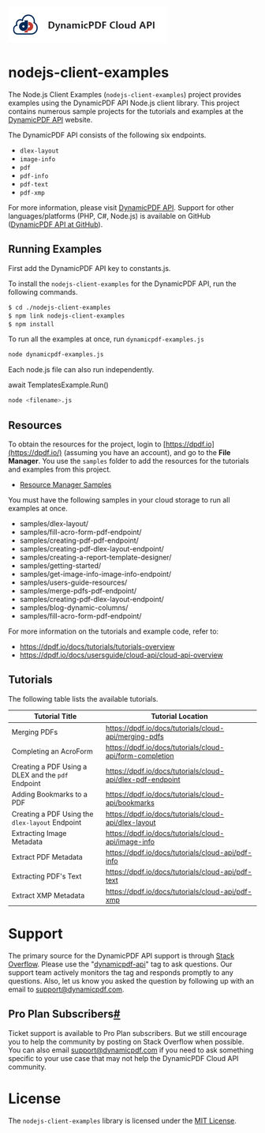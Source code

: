 ![](./logo-banner2.png)

nodejs-client-examples 
=========================================

The Node.js Client Examples (`nodejs-client-examples`) project provides examples using the DynamicPDF API Node.js client library. This project contains numerous sample projects for the tutorials and examples at the [DynamicPDF  API](https://dpdf.io/) website.

The DynamicPDF API consists of the following six endpoints.

* `dlex-layout`
* `image-info`
* `pdf`
* `pdf-info`
* `pdf-text`
* `pdf-xmp`

For more information, please visit [DynamicPDF API](https://dpdf.io/ "DynamicPDF API Homepage"). Support for other languages/platforms (PHP, C#, Node.js) is available on GitHub ([DynamicPDF API at GitHub](https://github.com/dynamicpdf-api "DynamicPDF API at GitHub")).

Running Examples
----------------

First add the DynamicPDF API key to constants.js.

To install the `nodejs-client-examples` for the DynamicPDF API, run the following commands.

```bash
$ cd ./nodejs-client-examples
$ npm link nodejs-client-examples
$ npm install
```

To run all the examples at once, run `dynamicpdf-examples.js`
```bash
node dynamicpdf-examples.js
```

Each node.js file can also run independently. 

await TemplatesExample.Run()

```bash
node <filename>.js
```

## Resources

To obtain the resources for the project, login to [https://dpdf.io](https://dpdf.io/) (assuming you have an account), and go to the **File Manager**. You use the `samples` folder to add the resources for the tutorials and examples from this project.

- [Resource Manager Samples](https://dpdf.io/docs/usersguide/environment-manager/environment-manager-sample-resources)  

You must have the following samples in your cloud storage to run all examples at once.
* samples/dlex-layout/
* samples/fill-acro-form-pdf-endpoint/
* samples/creating-pdf-pdf-endpoint/
* samples/creating-pdf-dlex-layout-endpoint/
* samples/creating-a-report-template-designer/
* samples/getting-started/
* samples/get-image-info-image-info-endpoint/
* samples/users-guide-resources/
* samples/merge-pdfs-pdf-endpoint/
* samples/creating-pdf-dlex-layout-endpoint/
* samples/blog-dynamic-columns/
* samples/fill-acro-form-pdf-endpoint/

For more information on the tutorials and example code, refer to:

- https://dpdf.io/docs/tutorials/tutorials-overview
- https://dpdf.io/docs/usersguide/cloud-api/cloud-api-overview

## **Tutorials**

The following table lists the available tutorials.

| Tutorial Title                                     | Tutorial Location                                            |
| -------------------------------------------------- | ------------------------------------------------------------ |
| Merging PDFs                                       | https://dpdf.io/docs/tutorials/cloud-api/merging-pdfs |
| Completing an AcroForm                             | https://dpdf.io/docs/tutorials/cloud-api/form-completion |
| Creating a PDF Using a DLEX and the `pdf` Endpoint | https://dpdf.io/docs/tutorials/cloud-api/dlex-pdf-endpoint |
| Adding Bookmarks to a PDF                          | https://dpdf.io/docs/tutorials/cloud-api/bookmarks |
| Creating a PDF Using the `dlex-layout` Endpoint    | https://dpdf.io/docs/tutorials/cloud-api/dlex-layout |
| Extracting Image Metadata                          | https://dpdf.io/docs/tutorials/cloud-api/image-info |
| Extract PDF Metadata                               | https://dpdf.io/docs/tutorials/cloud-api/pdf-info |
| Extracting PDF's Text                              | https://dpdf.io/docs/tutorials/cloud-api/pdf-text |
| Extract XMP Metadata                               | https://dpdf.io/docs/tutorials/cloud-api/pdf-xmp |

# Support

The primary source for the DynamicPDF API support is through [Stack Overflow](https://stackoverflow.com/questions/tagged/dynamicpdf-api). Please use the "[dynamicpdf-api](https://stackoverflow.com/questions/tagged/dynamicpdf-api)" tag to ask questions. Our support team actively monitors the tag and responds promptly to any questions.  Also, let us know you asked the question by following up with an email to [support@dynamicpdf.com](mailto:support@dynamicpdf.com). 

## Pro Plan Subscribers[#](https://dpdf.io/support#pro-plan-subscribers)

Ticket support is available to Pro Plan subscribers. But we still encourage you to help the community by posting on Stack Overflow when possible. You can also email [support@dynamicpdf.com](mailto:support@dynamicpdf.com) if you need to ask something specific to your use case that may not help the DynamicPDF Cloud API community.

# License

The `nodejs-client-examples` library is licensed under the [MIT License](./LICENSE).
